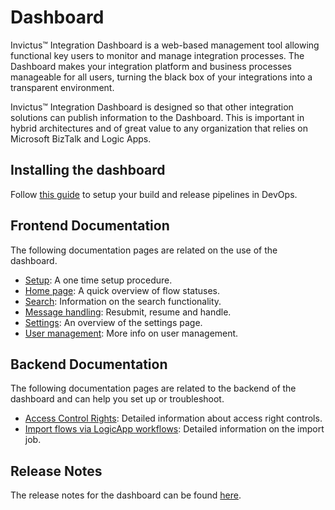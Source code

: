 # Dashboard

Invictus™ Integration Dashboard is a web-based management tool allowing functional key users to monitor and manage integration processes. The Dashboard makes your integration platform and business processes manageable for all users, turning the black box of your integrations into a transparent environment.

Invictus™ Integration Dashboard is designed so that other integration solutions can publish information to the Dashboard. This is important in hybrid architectures and of great value to any organization that relies on Microsoft BizTalk and Logic Apps.

## Installing the dashboard

Follow [this guide](./01_Installation/index.md) to setup your build and release pipelines in DevOps.

## Frontend Documentation

The following documentation pages are related on the use of the dashboard.

* [Setup](./01_Installation/first-time-login.md): A one time setup procedure.
* [Home page](./02_Flows/index.md): A quick overview of flow statuses.
* [Search](./02_Flows/search.md): Information on the search functionality.
* [Message handling](messagehandling.md): Resubmit, resume and handle.
* [Settings](./04_Other/settings.md): An overview of the settings page.
* [User management](./03_Security/usermanagement.md): More info on user management.

## Backend Documentation

The following documentation pages are related to the backend of the dashboard and can help you set up or troubleshoot.

* [Access Control Rights](accesscontrolrights.md): Detailed information about access right controls.
* [Import flows via LogicApp workflows](./02_Flows/import-flow-traces/import-flows-via-la.md): Detailed information on the import job.

## Release Notes

The release notes for the dashboard can be found [here](https://github.com/invictus-integration/docs-ifa/releases).